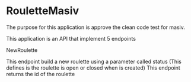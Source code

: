 # RouletteMasiv
The purpose for this application is approve the clean code test for masiv.

This application is an API that implement 5 endpoints

NewRoulette

This endpoint build a new roulette using a parameter called status (This defines is the roulette is open or closed when is created)
This endpoint returns the id of the roulette

